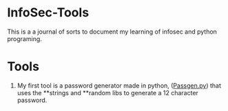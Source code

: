 # InfoSec-Tools
This is a a journal of sorts to document my learning of infosec and python programing. 

# Tools
1.  My first tool is a password generator made in python, ([Passgen.py](https://github.com/Destituentt/InfoSec-Tools/blob/main/Passgen.py)) that uses the **strings and **random libs to generate a 12 character password. 
